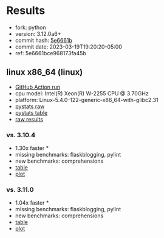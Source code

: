 # Results

- fork: python
- version: 3.12.0a6+
- commit hash: [5e6661b](https://github.com/python/cpython/commit/5e6661b)
- commit date: 2023-03-19T19:20:20-05:00
- ref: 5e6661bce968173fa45b

## linux x86_64 (linux)

- [GitHub Action run](https://github.com/faster-cpython/benchmarking/actions/runs/4471382913)
- cpu model: Intel(R) Xeon(R) W-2255 CPU @ 3.70GHz
- platform: Linux-5.4.0-122-generic-x86_64-with-glibc2.31
- [pystats raw](bm-20230319-linux-x86_64-python-5e6661bce968173fa45b-3.12.0a6%2B-5e6661b-pystats.json)
- [pystats table](bm-20230319-linux-x86_64-python-5e6661bce968173fa45b-3.12.0a6%2B-5e6661b-pystats.md)
- [raw results](bm-20230319-linux-x86_64-python-5e6661bce968173fa45b-3.12.0a6%2B-5e6661b.json)

### vs. 3.10.4

- 1.30x faster \*
- missing benchmarks: flaskblogging, pylint
- new benchmarks: comprehensions
- [table](bm-20230319-linux-x86_64-python-5e6661bce968173fa45b-3.12.0a6%2B-5e6661b-vs-3.10.4.md)
- [plot](bm-20230319-linux-x86_64-python-5e6661bce968173fa45b-3.12.0a6%2B-5e6661b-vs-3.10.4.png)

### vs. 3.11.0

- 1.04x faster \*
- missing benchmarks: flaskblogging, pylint
- new benchmarks: comprehensions
- [table](bm-20230319-linux-x86_64-python-5e6661bce968173fa45b-3.12.0a6%2B-5e6661b-vs-3.11.0.md)
- [plot](bm-20230319-linux-x86_64-python-5e6661bce968173fa45b-3.12.0a6%2B-5e6661b-vs-3.11.0.png)

